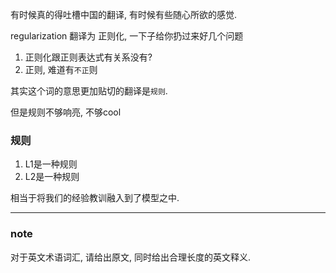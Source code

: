 有时候真的得吐槽中国的翻译, 有时候有些随心所欲的感觉.

regularization 翻译为 正则化, 一下子给你扔过来好几个问题
1. 正则化跟正则表达式有关系没有?
2. 正则, 难道有`不正`则

其实这个词的意思更加贴切的翻译是`规则`.

但是规则不够响亮, 不够cool

### 规则
1. L1是一种规则
2. L2是一种规则

相当于将我们的经验教训融入到了模型之中.

---

### note
对于英文术语词汇, 请给出原文, 同时给出合理长度的英文释义.
